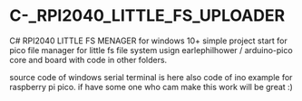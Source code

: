 # C-_RPI2040_LITTLE_FS_UPLOADER
C# RPI2040 LITTLE FS MENAGER for windows 10+
simple project start for pico file manager for little fs file system usign earlephilhower / arduino-pico core and board with code in other folders.

source code of windows serial terminal is here also code of ino example for raspberry pi pico. if have some one who cam make this work will be great :)
